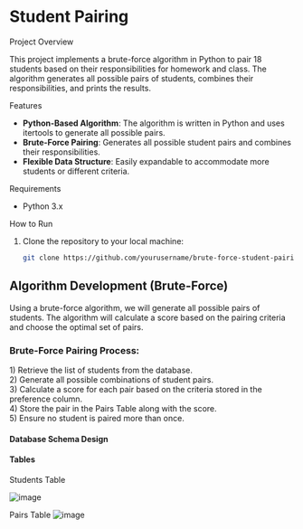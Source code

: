 <h1>Student Pairing</h1>

<p1>Project Overview</p1>

This project implements a brute-force algorithm in Python to pair 18 students based on their responsibilities for homework and class. The algorithm generates all possible pairs of students, combines their responsibilities, and prints the results.

<p2>Features</p2>
- **Python-Based Algorithm**: The algorithm is written in Python and uses itertools to generate all possible pairs.
- **Brute-Force Pairing**: Generates all possible student pairs and combines their responsibilities.
- **Flexible Data Structure**: Easily expandable to accommodate more students or different criteria.

<p3>Requirements</p3>
- Python 3.x

<p4>How to Run</p4>

1. Clone the repository to your local machine:
   ```bash
   git clone https://github.com/yourusername/brute-force-student-pairing.git

<h2>Algorithm Development (Brute-Force)</h2>
<p5>Using a brute-force algorithm, we will generate all possible pairs of students. The algorithm will calculate a score based on the pairing criteria and choose the optimal set of pairs.</p5>

<h3>Brute-Force Pairing Process:</h3>
1) Retrieve the list of students from the database. <br>
2) Generate all possible combinations of student pairs.<br>
3) Calculate a score for each pair based on the criteria stored in the preference column.<br>
4) Store the pair in the Pairs Table along with the score.<br>
5) Ensure no student is paired more than once.<br>


<h4>Database Schema Design</h4>

<h4>Tables</h4>

<p6>Students Table</p6>
<br>

![image](https://github.com/user-attachments/assets/b55ad480-1282-4eae-99bb-8584cb336eb7)


<p7>Pairs Table</p7>
![image](https://github.com/user-attachments/assets/e9f9fd66-1353-462b-95f3-8f769a79d9ae)

